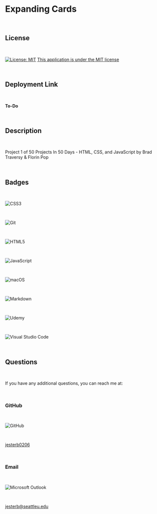 # Expanding Cards

<br>

## License

<br>

[![License: MIT](https://img.shields.io/badge/License-MIT-yellow.svg)](https://opensource.org/licenses/MIT)
[This application is under the MIT license](https://opensource.org/licenses/MIT)

<br>

## Deployment Link

<br>

**To-Do**

<br>

## Description

<br>

Project 1 of 50 Projects In 50 Days - HTML, CSS, and JavaScript by Brad Traversy & Florin Pop

<br>

## Badges

<br>

![CSS3](https://img.shields.io/badge/css3-%231572B6.svg?style=for-the-badge&logo=css3&logoColor=white)

<br>

![Git](https://img.shields.io/badge/git-%23F05033.svg?style=for-the-badge&logo=git&logoColor=white)

<br>

![HTML5](https://img.shields.io/badge/html5-%23E34F26.svg?style=for-the-badge&logo=html5&logoColor=white)

<br>

![JavaScript](https://img.shields.io/badge/javascript-%23323330.svg?style=for-the-badge&logo=javascript&logoColor=%23F7DF1E)

<br>

![macOS](https://img.shields.io/badge/mac%20os-000000?style=for-the-badge&logo=macos&logoColor=F0F0F0)

<br>

![Markdown](https://img.shields.io/badge/markdown-%23000000.svg?style=for-the-badge&logo=markdown&logoColor=white)

<br>

![Udemy](https://img.shields.io/badge/Udemy-A435F0?style=for-the-badge&logo=Udemy&logoColor=white)

<br>

![Visual Studio Code](https://img.shields.io/badge/Visual%20Studio%20Code-0078d7.svg?style=for-the-badge&logo=visual-studio-code&logoColor=white)

<br>

## Questions

<br>

If you have any additional questions, you can reach me at:

<br>

### GitHub

<br>

![GitHub](https://img.shields.io/badge/GitHub-100000?style=for-the-badge&logo=github&logoColor=white)

<br>

[jesterb0206](https://www.github.com/jesterb0206)

<br>

### Email

<br>

![Microsoft Outlook](https://img.shields.io/badge/Microsoft_Outlook-0078D4?style=for-the-badge&logo=microsoft-outlook&logoColor=white)

<br>

jesterb@seattleu.edu

<br>
